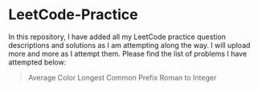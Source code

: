 # LeetCode-Practice
In this repository, I have added all my LeetCode practice question descriptions and solutions as I am attempting along the way. I will upload more and more as I attempt them. Please find the list of problems I have attempted below:

> Average Color
> Longest Common Prefix
> Roman to Integer